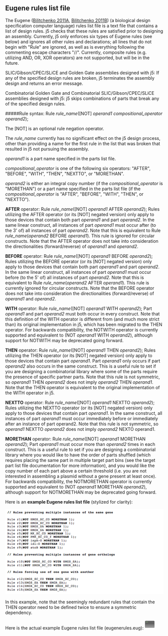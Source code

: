 ## Eugene rules list file

The Eugene ([Bilitchenko 2011A](http://www.ncbi.nlm.nih.gov/pubmed/21559524), [Bilitchenko 2011B](http://www.ncbi.nlm.nih.gov/pubmed/21601677)) (a biological design specification computer language) rules list file is a text file that contains a list of design rules. j5 checks that these rules are satisfied prior to designing an assembly. Currently, j5 only enforces six types of Eugene rules (see below) and ignores all other rules and declarations; all lines that do not begin with "Rule" are ignored, as well as is everything following the commenting escape characters "//". Currently, composite rules (e.g. utilizing AND, OR, XOR operators) are not supported, but will be in the future.

SLIC/Gibson/CPEC/SLiCE and Golden Gate assemblies designed with j5:
If any of the specified design rules are broken, j5 terminates the assembly design and returns an error message.

Combinatorial Golden Gate and Combinatorial SLIC/Gibson/CPEC/SLiCE assemblies designed with j5:
j5 skips combinations of parts that break any of the specified design rules.

#####Rule syntax: 
Rule <i>rule_name</i>([NOT] <i>operand1 compositional_operator operand2</i>);

The [NOT] is an optional rule negation operator.

The <i>rule_name</i> currently has no significant effect on the j5 design process, other than providing a name for the first rule in the list that was broken that resulted in j5 not pursuing the assembly.

<i>operand1</i> is a part name specified in the parts list file.

<i>compositional_operator</i> is one of the following six operators: "AFTER", "BEFORE", "WITH", "THEN", "NEXTTO", or "MORETHAN".

<i>operand2</i> is either an integral copy number (if the <i>compositional_operator</i> is "MORETHAN") or a part name specified in the parts list file (if the <i>compositional_operator</i> is "AFTER", "BEFORE", "WITH", "THEN", or "NEXTTO").

**AFTER** operator:
Rule <i>rule_name</i>([NOT] <i>operand1</i> AFTER <i>operand2</i>);
Rules utilizing the AFTER operator (or its [NOT] negated version) only apply to those devices that contain both part <i>operand1</i> and part <i>operand2</i>. In the same linear construct, all instances of part <i>operand1</i> must occur after (to the 3' of) all instances of part <i>operand2</i>. Note that this is equivalent to Rule <i>rule_name</i>(<i>operand2</i> BEFORE <i>operand1</i>). This rule is ignored for circular constructs. Note that the AFTER operator does not take into consideration the directionalities (forward/reverse) of <i>operand1</i> and <i>operand2</i>.

**BEFORE** operator:
Rule <i>rule_name</i>([NOT] <i>operand1</i> BEFORE <i>operand2</i>);
Rules utilizing the BEFORE operator (or its [NOT] negated version) only apply to those devices that contain both part <i>operand1</i> and part <i>operand2</i>. In the same linear construct, all instances of part <i>operand1</i> must occur before (to the 5' of) all instances of part <i>operand2</i>. Note that this is equivalent to Rule <i>rule_name</i>(<i>operand2</i> AFTER <i>operand1</i>). This rule is currently ignored for circular constructs. Note that the BEFORE operator does not take into consideration the directionalities (forward/reverse) of <i>operand1</i> and <i>operand2</i>.

**WITH** operator:
Rule <i>rule_name</i>([NOT] <i>operand1</i> WITH <i>operand2</i>);
Part <i>operand1</i> and part <i>operand2</i> must both occur in every construct. Note that this definition of the WITH operator is different from (and much more strict than) its original implementation in j5, which has been migrated to the THEN operator. For backwards compatibility, the NOTWITH operator is currently supported and equivalent to (NOT <i>operand1</i> WITH <i>operand2</i>), although support for NOTWITH may be deprecated going forward.

**THEN** operator:
Rule <i>rule_name</i>([NOT] <i>operand1</i> THEN <i>operand2</i>);
Rules utilizing the THEN operator (or its [NOT] negated version) only apply to those devices that contain part <i>operand1</i>. Part <i>operand1</i> only occurs if part <i>operand2</i> also occurs in the same construct.  This is a useful rule to set if you are designing a combinatorial library where some of the parts require the presence of specific partner parts. Note that this rule is not symmetric, so <i>operand1</i> THEN <i>operand2</i> does not imply <i>operand2</i> THEN <i>operand1</i>. Note that the THEN operator is equivalent to the original implementation of the WITH operator in j5.

**NEXTTO** operator:
Rule <i>rule_name</i>([NOT] <i>operand1</i> NEXTTO <i>operand2</i>);
Rules utilizing the NEXTTO operator (or its [NOT] negated version) only apply to those devices that contain part <i>operand1</i>. In the same construct, all instances of part <i>operand1</i> must occur immediately before or immediately after an instance of part operand2. Note that this rule is not symmetric, so <i>operand1</i> NEXTTO <i>operand2</i> does not imply <i>operand2</i> NEXTO operand1.

**MORETHAN** operator:
Rule <i>rule_name</i>([NOT] <i>operand1</i> MORETHAN <i>operand2</i>);
Part <i>operand1</i> must occur more than <i>operand2</i> times in each construct. This is a useful rule to set if you are designing a combinatorial library where you would like to have the order of parts shuffled (which requires placing the same part in multiple target part bins (see the target part list file documentation for more information), and you would like the copy number of each part above a certain threshold (i.e. you are not interested in assembling a plasmid without a gene present at least once). For backwards compatibility, the NOTMORETHAN operator is currently supported and equivalent to (NOT <i>operand1</i> MORETHAN <i>operand2</i>), although support for NOTMORETHAN may be deprecated going forward.

Here is an **example Eugene rules list file** (stylized for clarity):

![Eugene rules list](../../images/pastedImage28.png)

In this example, note that the seemingly redundant rules that contain the THEN operator need to be defined twice to ensure a symmetric dependency.

Here is the actual example Eugene rules list file (eugenerules.eug):
[![](../../images/screenIcon.png)](../../documents/eugenerules00.eug.txt)
